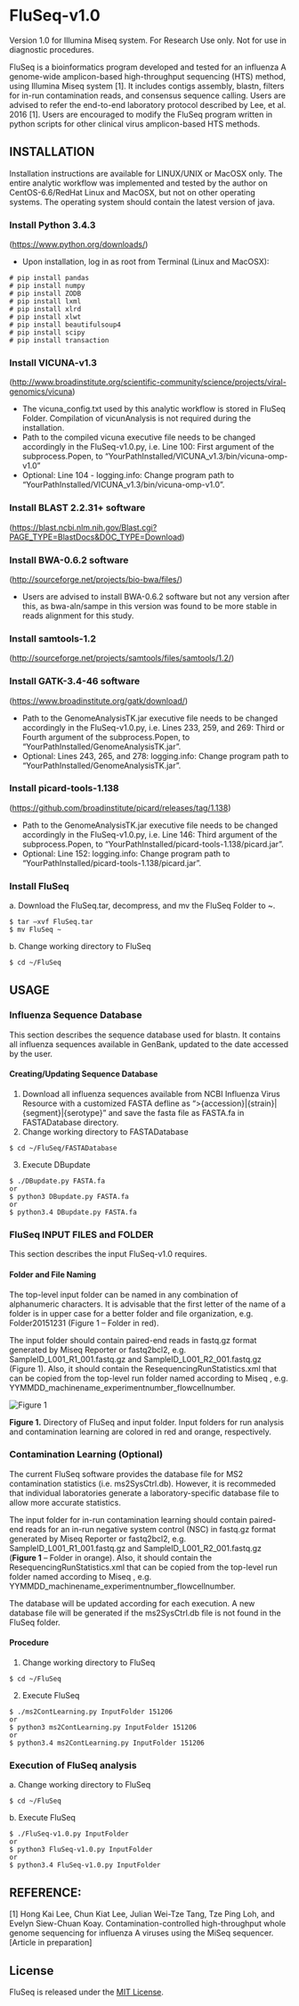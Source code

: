# FluSeq-v1.0

Version 1.0 for Illumina Miseq system.
For Research Use only. Not for use in diagnostic procedures.

FluSeq is a bioinformatics program developed and tested for an influenza A genome-wide amplicon-based high-throughput sequencing (HTS) method, using Illumina Miseq system [1]. It includes contigs assembly, blastn, filters for in-run contamination reads, and consensus sequence calling. Users are advised to refer the end-to-end laboratory protocol described by Lee, et al. 2016 [1]. Users are encouraged to modify the FluSeq program written in python scripts for other clinical virus amplicon-based HTS methods.

## INSTALLATION

Installation instructions are available for LINUX/UNIX or MacOSX only. The entire analytic workflow was implemented and tested by the author on CentOS-6.6/RedHat Linux and MacOSX, but not on other operating systems. The operating system should contain the latest version of java.
	
### Install Python 3.4.3 
(https://www.python.org/downloads/)
- Upon installation, log in as root from Terminal (Linux and MacOSX): 
```
# pip install pandas
# pip install numpy
# pip install ZODB
# pip install lxml 
# pip install xlrd
# pip install xlwt
# pip install beautifulsoup4
# pip install scipy
# pip install transaction
```

###	Install VICUNA-v1.3 
(http://www.broadinstitute.org/scientific-community/science/projects/viral-genomics/vicuna) 
- The vicuna_config.txt used by this analytic workflow is stored in FluSeq Folder. Compilation of vicunAnalysis is not required during the installation. 
- Path to the compiled vicuna executive file needs to be changed accordingly in the FluSeq-v1.0.py, i.e. Line 100: First argument of the  subprocess.Popen, to “YourPathInstalled/VICUNA_v1.3/bin/vicuna-omp-v1.0”
- Optional: Line 104 - logging.info: Change program path to “YourPathInstalled/VICUNA_v1.3/bin/vicuna-omp-v1.0”.

### Install BLAST 2.2.31+ software 
(https://blast.ncbi.nlm.nih.gov/Blast.cgi?PAGE_TYPE=BlastDocs&DOC_TYPE=Download)

### Install BWA-0.6.2 software 
(http://sourceforge.net/projects/bio-bwa/files/)
- Users are advised to install BWA-0.6.2 software but not any version after this, as bwa-aln/sampe in this version was found to be more stable in reads alignment for this study.

### Install samtools-1.2 
(http://sourceforge.net/projects/samtools/files/samtools/1.2/)

### Install GATK-3.4-46 software
(https://www.broadinstitute.org/gatk/download/)
- Path to the GenomeAnalysisTK.jar executive file needs to be changed accordingly in the FluSeq-v1.0.py, i.e. Lines 233, 259,  and 269: Third or Fourth argument of the  subprocess.Popen, to “YourPathInstalled/GenomeAnalysisTK.jar”.
- Optional: Lines 243, 265,  and 278: logging.info: Change program path to “YourPathInstalled/GenomeAnalysisTK.jar”.

### Install picard-tools-1.138 
(https://github.com/broadinstitute/picard/releases/tag/1.138)
- Path to the GenomeAnalysisTK.jar executive file needs to be changed accordingly in the FluSeq-v1.0.py, i.e. Line 146: Third argument of the  subprocess.Popen, to “YourPathInstalled/picard-tools-1.138/picard.jar”.
- Optional: Line 152: logging.info: Change program path to “YourPathInstalled/picard-tools-1.138/picard.jar”.

### Install FluSeq
a.	Download the FluSeq.tar, decompress, and mv the FluSeq Folder to ~.
```
$ tar –xvf FluSeq.tar
$ mv FluSeq ~ 
```
b.	Change working directory to FluSeq 
```
$ cd ~/FluSeq
```	

## USAGE

### Influenza Sequence Database 
This section describes the sequence database used for blastn. It contains all influenza sequences available in GenBank, updated to the date accessed by the user.

#### Creating/Updating Sequence Database	
1.	Download all influenza sequences available from NCBI Influenza Virus Resource with a customized FASTA defline as “>{accession}|{strain}|{segment}|{serotype}” and save the fasta file as FASTA.fa in FASTADatabase directory.
2.	Change working directory to FASTADatabase
```
$ cd ~/FluSeq/FASTADatabase
```
3.	Execute DBupdate
```
$ ./DBupdate.py FASTA.fa
or
$ python3 DBupdate.py FASTA.fa
or
$ python3.4 DBupdate.py FASTA.fa
```

### FluSeq INPUT FILES and FOLDER
This section describes the input FluSeq-v1.0 requires.

#### Folder and File Naming
The top-level input folder can be named in any combination of alphanumeric characters. It is advisable that the first letter of the name of a folder is in upper case for a better folder and file organization, e.g. Folder20151231 (Figure 1 – Folder in red).

The input folder should contain paired-end reads in fastq.gz format generated by Miseq Reporter or fastq2bcl2, e.g. SampleID_L001_R1_001.fastq.gz and SampleID_L001_R2_001.fastq.gz (Figure 1). Also, it should contain the ResequencingRunStatistics.xml that can be copied from the top-level run folder named according to Miseq <ExperimentName>, e.g. YYMMDD_machinename_experimentnumber_flowcellnumber.

![Figure 1](https://cloud.githubusercontent.com/assets/13162113/13169042/5dc99350-d71d-11e5-9561-8402acce20e0.png)

**Figure 1.** Directory of FluSeq and input folder. Input folders for run analysis and contamination learning are colored in red and orange, respectively.

### Contamination Learning (Optional)

The current FluSeq software provides the database file for MS2 contamination statistics (i.e. ms2SysCtrl.db). However, it is recommeded that individual laboratories generate a laboratory-specific database file to allow more accurate statistics. 

The input folder for in-run contamination learning should contain paired-end reads for an in-run negative system control (NSC) in fastq.gz format generated by Miseq Reporter or fastq2bcl2, e.g. SampleID_L001_R1_001.fastq.gz and SampleID_L001_R2_001.fastq.gz (**Figure 1** – Folder in orange). Also, it should contain the ResequencingRunStatistics.xml that can be copied from the top-level run folder named according to Miseq <ExperimentName>, e.g. YYMMDD_machinename_experimentnumber_flowcellnumber. 

The database will be updated according for each execution. A new database file will be generated if the ms2SysCtrl.db file is not found in the FluSeq folder.

#### Procedure
1.	Change working directory to FluSeq 
```
$ cd ~/FluSeq
```
2.	Execute FluSeq
```
$ ./ms2ContLearning.py InputFolder 151206
or
$ python3 ms2ContLearning.py InputFolder 151206
or
$ python3.4 ms2ContLearning.py InputFolder 151206
```

### Execution of FluSeq analysis
a.	Change working directory to FluSeq 
```
$ cd ~/FluSeq
```
b.	Execute FluSeq
```
$ ./FluSeq-v1.0.py InputFolder
or
$ python3 FluSeq-v1.0.py InputFolder
or
$ python3.4 FluSeq-v1.0.py InputFolder
```


## REFERENCE:

[1] Hong Kai Lee, Chun Kiat Lee, Julian Wei-Tze Tang, Tze Ping Loh, and Evelyn Siew-Chuan Koay. Contamination-controlled high-throughput whole genome sequencing for influenza A viruses using the MiSeq sequencer. [Article in preparation]

## License
FluSeq is released under the [MIT License](http://www.opensource.org/licenses/MIT).